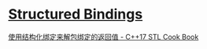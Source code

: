 # [Structured Bindings](https://en.cppreference.com/w/cpp/language/structured_binding)
[使用结构化绑定来解包绑定的返回值 - C++17 STL Cook Book](https://chenxiaowei.gitbook.io/c-17-stl-cook-book/chapter1-0-chinese/chapter1-1-chinese)